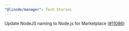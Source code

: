 ```yaml
---
"@linode/manager": Tech Stories
---
```


Update NodeJS naming to Node.js for Marketplace ([#11086](https://github.com/linode/manager/pull/11086))
